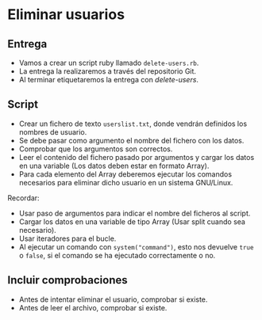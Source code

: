 
# Eliminar usuarios

## Entrega
* Vamos a crear un script ruby llamado `delete-users.rb`.
* La entrega la realizaremos a través del repositorio Git.
* Al terminar etiquetaremos la entrega con *delete-users*.

## Script
* Crear un fichero de texto `userslist.txt`, donde vendrán definidos
los nombres de usuario.
* Se debe pasar como argumento el nombre del fichero con los datos.
* Comprobar que los argumentos son correctos.
* Leer el contenido del fichero pasado por argumentos y cargar los datos
en una variable (Los datos deben estar en formato Array).
* Para cada elemento del Array deberemos ejecutar los comandos necesarios
para eliminar dicho usuario en un sistema GNU/Linux.

Recordar:
* Usar paso de argumentos para indicar el nombre del ficheros al script.
* Cargar los datos en una variable de tipo Array (Usar split cuando sea necesario).
* Usar iteradores para el bucle.
* Al ejecutar un comando con `system("command")`, esto nos devuelve `true` o `false`,
si el comando se ha ejecutado correctamente o no.

## Incluir comprobaciones
* Antes de intentar eliminar el usuario, comprobar si existe.
* Antes de leer el archivo, comprobar si existe.
